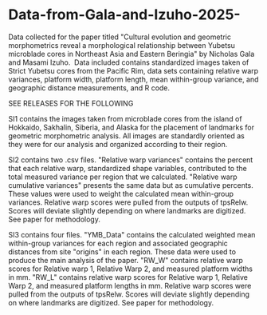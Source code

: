 # Data-from-Gala-and-Izuho-2025-
Data collected for the paper titled "Cultural evolution and geometric morphometrics reveal a morphological relationship between Yubetsu microblade cores in Northeast Asia and Eastern Beringia" by Nicholas Gala and Masami Izuho. 
Data included contains standardized images taken of Strict Yubetsu cores from the Pacific Rim, data sets containing relative warp variances, platform width, platform length, mean within-group variance, and geographic distance measurements, and R code. 

SEE RELEASES FOR THE FOLLOWING

SI1 contains the images taken from microblade cores from the island of Hokkaido, Sakhalin, Siberia, and Alaska for the placement of landmarks for geometric morphometric analysis. All images are standardly oriented as they were for our analysis and organized according to their region. 

SI2 contains two .csv files. "Relative warp variances" contains the percent that each relative warp, standardized shape variables, contributed to the total measured variance per region that we calculated. "Relative warp cumulative variances" presents the same data but as cumulative percents. These values were used to weight the calculated mean within-group variances. Relative warp scores were pulled from the outputs of tpsRelw. Scores will deviate slightly depending on where landmarks are digitized. See paper for methodology. 

SI3 contains four files. "YMB_Data" contains the calculated weighted mean within-group variances for each region and associated geographic distances from site "origins" in each region. These data were used to produce the main analysis of the paper. "RW_W" contains relative warp scores for Relative warp 1, Relative Warp 2, and measured platform widths in mm. "RW_L" contains relative warp scores for Relative warp 1, Relative Warp 2, and measured platform lengths in mm. Relative warp scores were pulled from the outputs of tpsRelw. Scores will deviate slightly depending on where landmarks are digitized. See paper for methodology.
